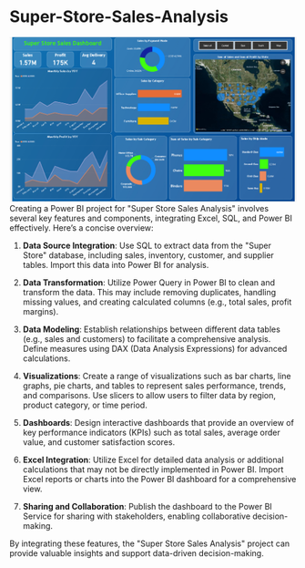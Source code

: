 # Super-Store-Sales-Analysis
![logo](https://github.com/rachit7217/Super-Store-Sales-Analysis/blob/main/Dashboard%203%20superstore%20sales%20%20.png)
Creating a Power BI project for "Super Store Sales Analysis" involves several key features and components, integrating Excel, SQL, and Power BI effectively. Here’s a concise overview:

1. **Data Source Integration**: Use SQL to extract data from the "Super Store" database, including sales, inventory, customer, and supplier tables. Import this data into Power BI for analysis.

2. **Data Transformation**: Utilize Power Query in Power BI to clean and transform the data. This may include removing duplicates, handling missing values, and creating calculated columns (e.g., total sales, profit margins).

3. **Data Modeling**: Establish relationships between different data tables (e.g., sales and customers) to facilitate a comprehensive analysis. Define measures using DAX (Data Analysis Expressions) for advanced calculations.

4. **Visualizations**: Create a range of visualizations such as bar charts, line graphs, pie charts, and tables to represent sales performance, trends, and comparisons. Use slicers to allow users to filter data by region, product category, or time period.

5. **Dashboards**: Design interactive dashboards that provide an overview of key performance indicators (KPIs) such as total sales, average order value, and customer satisfaction scores.

6. **Excel Integration**: Utilize Excel for detailed data analysis or additional calculations that may not be directly implemented in Power BI. Import Excel reports or charts into the Power BI dashboard for a comprehensive view.

7. **Sharing and Collaboration**: Publish the dashboard to the Power BI Service for sharing with stakeholders, enabling collaborative decision-making.

By integrating these features, the "Super Store Sales Analysis" project can provide valuable insights and support data-driven decision-making.
